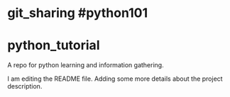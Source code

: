 # git_sharing #python101
# python_tutorial 

A repo for python learning and information gathering.

I am editing the README file. Adding some more details about the project description.

